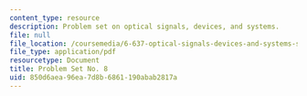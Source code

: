 ```yaml
---
content_type: resource
description: Problem set on optical signals, devices, and systems.
file: null
file_location: /coursemedia/6-637-optical-signals-devices-and-systems-spring-2003/850d6aea96ea7d8b6861190abab2817a_6637pset8.pdf
file_type: application/pdf
resourcetype: Document
title: Problem Set No. 8
uid: 850d6aea-96ea-7d8b-6861-190abab2817a
---
```

